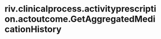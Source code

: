 riv.clinicalprocess.activityprescription.actoutcome.GetAggregatedMedicationHistory
==================================================================================
